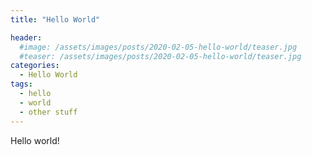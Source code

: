 ```yaml
---
title: "Hello World"

header:
  #image: /assets/images/posts/2020-02-05-hello-world/teaser.jpg
  #teaser: /assets/images/posts/2020-02-05-hello-world/teaser.jpg
categories:
  - Hello World
tags:
  - hello
  - world
  - other stuff
---
```


Hello world!